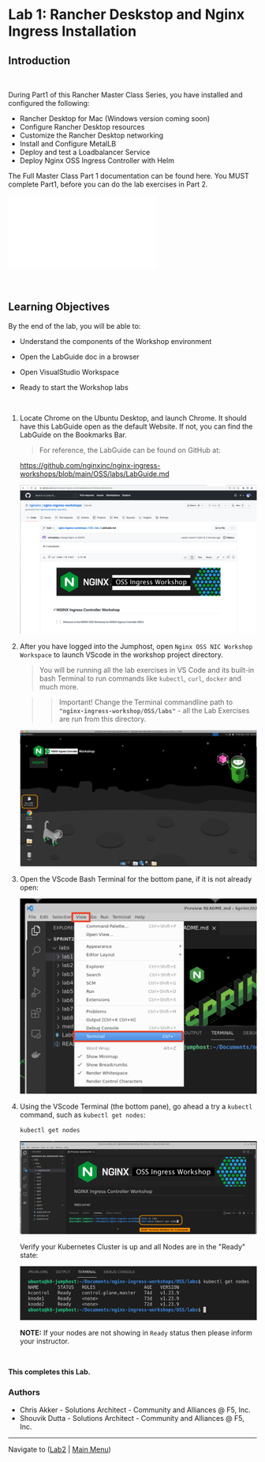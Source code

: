 # Lab 1: Rancher Deskstop and Nginx Ingress Installation

## Introduction

<br/>

During Part1 of this Rancher Master Class Series, you have installed and configured the following:

- Rancher Desktop for Mac (Windows version coming soon)
- Configure Rancher Desktop resources
- Customize the Rancher Desktop networking
- Install and Configure MetalLB
- Deploy and test a Loadbalancer Service
- Deploy Nginx OSS Ingress Controller with Helm


The Full Master Class Part 1 documentation can be found here.  You MUST complete Part1, before you can do the lab exercises in Part 2.

![Master Class Part1](../../../Rancher/docs/rdt/readme.md)


<br/>

## Learning Objectives 

By the end of the lab, you will be able to: 

- Understand the components of the Workshop environment
- Open the LabGuide doc in a browser

- Open VisualStudio Workspace
- Ready to start the Workshop labs

<br/>



1. Locate Chrome on the Ubuntu Desktop, and launch Chrome.  It should have this LabGuide open as the default Website.  If not, you can find the LabGuide on the Bookmarks Bar.

   > For reference, the LabGuide can be found on GitHub at:

   https://github.com/nginxinc/nginx-ingress-workshops/blob/main/OSS/labs/LabGuide.md

   ![lab-guide](media/lab1_lab-guide-oss.png)

1. After you have logged into the Jumphost, open `Nginx OSS NIC Workshop Workspace` to launch VScode in the workshop project directory.

   > You will be running all the lab exercises in VS Code and its built-in bash Terminal to run commands like `kubectl`, `curl`, `docker` and much more.

   >> Important!  Change the Terminal commandline path to **`"nginx-ingress-workshop/OSS/labs"`** - all the Lab Exercises are run from this directory.

   ![vscode-workspace](media/lab1_vscode-workspace.png)

1. Open the VScode Bash Terminal for the bottom pane, if it is not already open:

   ![vscode-terminal](media/lab1_open-vscode-terminal.png)

1. Using the VScode Terminal (the bottom pane), go ahead a try a `kubectl` command, such as `kubectl get nodes`:

   ```bash
   kubectl get nodes
   ```


      ![vscode-main](media/lab1_vscode-main.png)

      Verify your Kubernetes Cluster is up and all Nodes are in the "Ready" state:

      ![kubectl get nodes](media/lab1_k-get-nodes.png)

      **NOTE:** If your nodes are not showing in `Ready` status then please inform your instructor.

<br/>

**This completes this Lab.**

### Authors
- Chris Akker - Solutions Architect - Community and Alliances @ F5, Inc.
- Shouvik Dutta - Solutions Architect - Community and Alliances @ F5, Inc.

-------------

Navigate to ([Lab2](../lab2/readme.md) | [Main Menu](../LabGuide.md))
